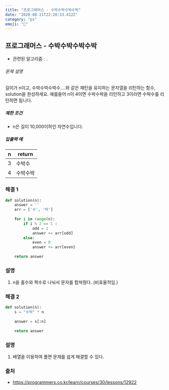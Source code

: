 ```yaml
---
title: "프로그래머스 - 수박수박수박수박"
date: "2020-08-21T22:20:33.412Z"
category: "ps"
emoji: "🍉"
---
```


## 프로그래머스 - 수박수박수박수박

- 관련된 알고리즘 : .

###### 문제 설명

길이가 n이고, 수박수박수박수....와 같은 패턴을 유지하는 문자열을 리턴하는 함수, solution을 완성하세요. 예를들어 n이 4이면 수박수박을 리턴하고 3이라면 수박수를 리턴하면 됩니다.

##### 제한 조건

- n은 길이 10,000이하인 자연수입니다.

##### 입출력 예

| n    | return   |
| ---- | -------- |
| 3    | 수박수   |
| 4    | 수박수박 |

### 해결 1

```python
def solution(n):
    answer = ''
    arr = ['수', '박']
    
    for i in range(n):
        if i % 2 == 1 :
            odd = 1
            answer += arr[odd]
        else:
            even = 0
            answer += arr[even]
            
    return answer

```

### 설명

1. n을 홀수와 짝수로 나눠서 문자를 합쳐줬다. (비효율적임.)

### 해결 2

```python
def solution(n):
    s = "수박" * n
    
    answer = s[:n]
    
    return answer
```

### 설명

1. 배열을 이용하여 풀면 문제를 쉽게 해결할 수 있다.

### 출처

- https://programmers.co.kr/learn/courses/30/lessons/12922
